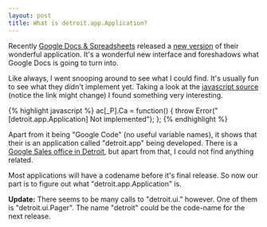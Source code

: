 ```yaml
---
layout: post
title: What is detroit.app.Application?
---
```

Recently [Google Docs & Spreadsheets][1] released a [new version][2] of their wonderful application. It's a wonderful new interface and foreshadows what Google Docs is going to turn into.

Like always, I went snooping around to see what I could find. It's usually fun to see what they didn't implement yet. Taking a look at the [javascript source][3] (notice the link might change) I found something very interesting.

{% highlight javascript %}
ac[_P].Ca = function()
{
   throw Error("[detroit.app.Application] Not implemented");
};
{% endhighlight %}

Apart from it being "Google Code" (no useful variable names), it shows that their is an application called "detroit.app" being developed. There is a [Google Sales office in Detroit][4], but apart from that, I could not find anything related.

Most applications will have a codename before it's final release. So now our part is to figure out what "detroit.app.Application" is.

**Update:** There seems to be many calls to "detroit.ui." however. One of them is "detroit.ui.Pager". The name "detroit" could be the code-name for the next release.

[1]: http://docs.google.com
[2]: http://google-d-s.blogspot.com/2007/06/entirely-new-way-to-stay-organized.html
[3]: http://docs.google.com/doclist/client/js/434292853-doclist_local.js
[4]: http://maps.google.com/maps?q=2000+Town+Center,+Suite+1900,+Southfield,+MI+(Google+Detroit)